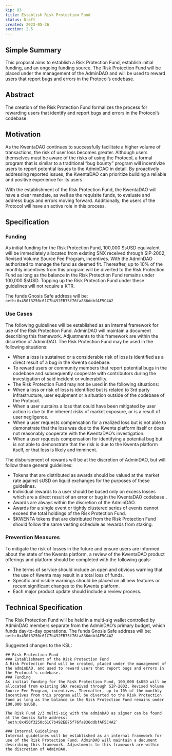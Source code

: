 ```yaml
---
kip: 83
title: Establish Risk Protection Fund
status: Draft
created: 2023-05-26
section: 2.5
---
```


## Simple Summary

This proposal aims to establish a Risk Protection Fund, establish initial funding, and an ongoing funding source. The Risk Protection Fund will be placed under the management of the AdminDAO and will be used to reward users that report bugs and errors in the Protocol’s codebase.

## Abstract

The creation of the Risk Protection Fund formalizes the process for rewarding users that identify and report bugs and errors in the Protocol’s codebase. 

## Motivation

As the KwentaDAO continues to successfully facilitate a higher  volume of transactions, the risk of user loss   becomes greater. Although users themselves must  be aware of the risks of using the Protocol, a formal program that is similar to a traditional “bug bounty” program will incentivize users  to report potential issues to the AdminDAO in detail. By proactively addressing reported issues, the KwentaDAO can prioritize building a reliable and  positive experience for its users. 

With the establishment of the Risk Protection Fund, the KwentaDAO will have a clear mandate, as well as the requisite funds, to evaluate and address bugs and errors moving forward. Additionally, the users of the Protocol will have an active role in this process.

## Specification

### Funding

As initial funding for the Risk Protection Fund, 100,000 $sUSD equivalent will be immediately allocated from existing SNX received through SIP-2002, Revised Volume Source Fee Program, incentives. With the AdminDAO authorized to manage the fund as deemed fit. Thereafter, up to 10% of the monthly incentives from this program will be diverted to the Risk Protection Fund as long as the balance in the Risk Protection Fund remains under 100,000 $sUSD. Topping up the Risk Protection Fund under these guidelines will not require a KTR.

The funds Gnosis Safe address will be: `oeth:0x450f3250c61C7b492EB75f76fa836ddbfAF5C4A2`

### Use Cases

The following guidelines will be established as an internal framework for use of the Risk Protection Fund. AdminDAO will maintain a document describing this framework. Adjustments to this framework are within the discretion of AdminDAO.
The Risk Protection Fund may be used in the following situations:
- When a loss is sustained or a considerable risk of loss is identified as a direct result of a bug in the Kwenta codebase.
- To reward  users or community members that report potential bugs in the codebase and subsequently cooperate with contributors during the investigation of said incident or vulnerability.
- The Risk Protection Fund may not be used in the following situations:
- When a loss or risk of loss is identified but is related to 3rd party infrastructure, user equipment or a situation outside of the codebase of the Protocol.
- When a user sustains a loss that could have been mitigated by user action is due to the inherent risks of market exposure, or is a result of user negligence.
- When a user requests compensation for a realized loss but is not able to demonstrate that the loss was due to the Kwenta platform itself or does not reasonably cooperate with the KwentaDAO’s investigation.
- When a user requests compensation for identifying a potential bug but is not able to demonstrate that the risk is due to the Kwenta platform itself, or that loss is likely and imminent.

The disbursement of rewards will be at the discretion of AdminDAO, but will follow these general guidelines:
- Tokens  that are distributed as awards should be valued at the market rate against sUSD on liquid exchanges for the purposes of these guidelines.
- Individual rewards to a user should be based only on excess losses which are a direct result of an error or bug in the KwentaDAO codebase.. 
- Awards are always within the discretion of the AdminDAO.
- Awards for a single event or tightly clustered series of events cannot exceed the total holdings of the Risk Protection Fund.
- $KWENTA tokens that are distributed from the Risk Protection Fund should follow the same vesting schedule as rewards from staking.

### Prevention Measures

To mitigate the risk of losses in the future and ensure users are informed about the state of the Kwenta platform, a review of the KwentaDAO product offerings and platform should be completed with the following goals:
- The terms of service should include an open and obvious warning that the use of Kwenta may result in a total loss of funds. 
- Specific and visible warnings should be placed on all new features or recent significant changes to the Kwenta platform. 
- Each major product update should include a review process.

## Technical Specification

The Risk Protection Fund will be held in a multi-sig wallet controlled by AdminDAO members separate from the AdminDAO’s primary budget, which funds day-to-day operations. The funds Gnosis Safe address will be: `oeth:0x450f3250c61C7b492EB75f76fa836ddbfAF5C4A2`


Suggested changes to the KSL:

```
## Risk Protection Fund
### Establishment of the Risk Protection Fund
A Risk Protection Fund will be created, placed under the management of the adminDAO, and used to reward users that report bugs and errors in the Protocol’s codebase. 
### Funding
As initial funding for the Risk Protection Fund, 100,000 $sUSD will be allocated from existing SNX received through SIP-2002, Revised Volume Source Fee Program, incentives. Thereafter, up to 10% of the monthly incentives from this program will be diverted to the Risk Protection Fund as long as the balance in the Risk Protection Fund remains under 100,000 $sUSD.

The Risk Fund 2/3 multi-sig with the adminDAO as signer can be found at the Gnosis Safe address: `oeth:0x450f3250c61C7b492EB75f76fa836ddbfAF5C4A2`

### Internal Guidelines
Internal guidelines will be established as an internal framework for use of the Risk Protection Fund. AdminDAO will maintain a document describing this framework. Adjustments to this framework are within the discretion of AdminDAO.
```
